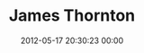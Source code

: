 ---
title: "James Thornton"
date: 2012-05-17 20:30:23 00:00
permalink: /espeed
twitter: ""
likes: [109,39,130]
id: 101
gravatar: "http://www.gravatar.com/avatar/c3ec3527fcc81f17634ec02c356630aa"
---